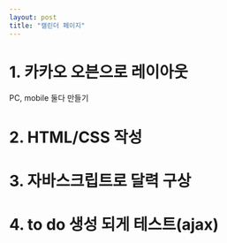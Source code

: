 ```yaml
---
layout: post
title: "캘린더 페이지"
---
```


# 1. 카카오 오븐으로 레이아웃
PC, mobile 둘다 만들기

# 2. HTML/CSS 작성

# 3. 자바스크립트로 달력 구상

# 4. to do 생성 되게 테스트(ajax)
